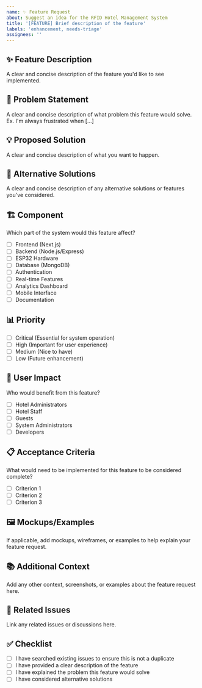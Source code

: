 ```yaml
---
name: ✨ Feature Request
about: Suggest an idea for the RFID Hotel Management System
title: '[FEATURE] Brief description of the feature'
labels: 'enhancement, needs-triage'
assignees: ''
---
```


## ✨ Feature Description
A clear and concise description of the feature you'd like to see implemented.

## 🎯 Problem Statement
A clear and concise description of what problem this feature would solve.
Ex. I'm always frustrated when [...]

## 💡 Proposed Solution
A clear and concise description of what you want to happen.

## 🔄 Alternative Solutions
A clear and concise description of any alternative solutions or features you've considered.

## 🏗️ Component
Which part of the system would this feature affect?
- [ ] Frontend (Next.js)
- [ ] Backend (Node.js/Express)
- [ ] ESP32 Hardware
- [ ] Database (MongoDB)
- [ ] Authentication
- [ ] Real-time Features
- [ ] Analytics Dashboard
- [ ] Mobile Interface
- [ ] Documentation

## 📊 Priority
- [ ] Critical (Essential for system operation)
- [ ] High (Important for user experience)
- [ ] Medium (Nice to have)
- [ ] Low (Future enhancement)

## 👥 User Impact
Who would benefit from this feature?
- [ ] Hotel Administrators
- [ ] Hotel Staff
- [ ] Guests
- [ ] System Administrators
- [ ] Developers

## 📋 Acceptance Criteria
What would need to be implemented for this feature to be considered complete?
- [ ] Criterion 1
- [ ] Criterion 2
- [ ] Criterion 3

## 🖼️ Mockups/Examples
If applicable, add mockups, wireframes, or examples to help explain your feature request.

## 📚 Additional Context
Add any other context, screenshots, or examples about the feature request here.

## 🔗 Related Issues
Link any related issues or discussions here.

## ✅ Checklist
- [ ] I have searched existing issues to ensure this is not a duplicate
- [ ] I have provided a clear description of the feature
- [ ] I have explained the problem this feature would solve
- [ ] I have considered alternative solutions